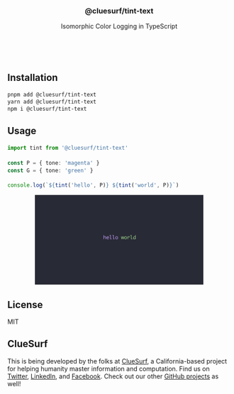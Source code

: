 <br/>
<br/>
<br/>
<br/>
<br/>
<br/>
<br/>

<h3 align='center'>@cluesurf/tint-text</h3>
<p align='center'>
  Isomorphic Color Logging in TypeScript
</p>

<br/>
<br/>
<br/>

## Installation

```
pnpm add @cluesurf/tint-text
yarn add @cluesurf/tint-text
npm i @cluesurf/tint-text
```

## Usage

```ts
import tint from '@cluesurf/tint-text'

const P = { tone: 'magenta' }
const G = { tone: 'green' }

console.log(`${tint('hello', P)} ${tint('world', P)}`)
```

<p align='center'>
  <img src='https://github.com/cluesurf/tint-text.js/blob/make/view/tint.png?raw=true' width='380'/>
</p>

## License

MIT

## ClueSurf

This is being developed by the folks at [ClueSurf](https://clue.surf), a
California-based project for helping humanity master information and
computation. Find us on [Twitter](https://twitter.com/cluesurf),
[LinkedIn](https://www.linkedin.com/company/cluesurf), and
[Facebook](https://www.facebook.com/cluesurf). Check out our other
[GitHub projects](https://github.com/cluesurf) as well!
